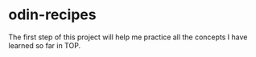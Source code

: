 # odin-recipes

The first step of this project will help me practice all the concepts I have learned so far in TOP.